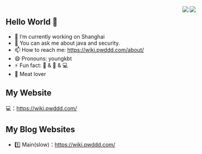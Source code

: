 <a href="https://github.com/p0josec/">
  <img align="right" src="https://github-readme-stats.vercel.app/api?username=ischjm&theme=algolia&count_private=true&show_icons=true" />
</a>

<a href="https://github.com/p0josec/">
  <img align="right" src="https://github-readme-stats.vercel.app/api/top-langs/?username=ischjm&layout=compact" />
</a>

## Hello World 👋

- 🔭 I’m currently working on Shanghai
- 💬 You can ask me about java and security.
- 📫 How to reach me: <https://wiki.pwddd.com/about/>
- 😄 Pronouns: youngkbt
- ⚡ Fun fact: 🏀 & 🏃‍ & 💻
- :meat_on_bone: Meat lover

## My Website

💻：<https://wiki.pwddd.com/>
  
## My Blog Websites

- 1️⃣ Main(slow)：<https://wiki.pwddd.com/>
